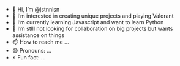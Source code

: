 - 👋 Hi, I’m @jstnnlsn
- 👀 I’m interested in creating unique projects and playing Valorant
- 🌱 I’m currently learning Javascript and want to learn Python
- 💞️ I’m stlll not looking for collaboration on big projects but wants assistance on things
- 📫 How to reach me ...
- 😄 Pronouns: ...
- ⚡ Fun fact: ...

<!---
jstnnlsn/jstnnlsn is a ✨ special ✨ repository because its `README.md` (this file) appears on your GitHub profile.
You can click the Preview link to take a look at your changes.
--->
